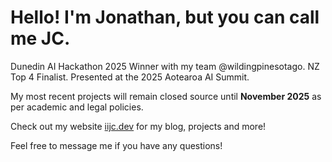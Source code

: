 <!-- Comments
- Markdown cheatsheet
  https://github.com/adam-p/markdown-here/wiki/Markdown-Cheatsheet 

- Bunch of README templates, but don't go too crazy 
  https://github.com/durgeshsamariya/awesome-github-profile-readme-templates/tree/master/templates

  See history changes for initial template
-->

# Hello! I'm Jonathan, but you can call me JC.

Dunedin AI Hackathon 2025 Winner with my team @wildingpinesotago. NZ Top 4 Finalist. Presented at the 2025 Aotearoa AI Summit. 

My most recent projects will remain closed source until **November 2025** as per academic and legal policies.  

Check out my website [iijc.dev](https://iijc.dev) for my blog, projects and more!  


Feel free to message me if you have any questions!



